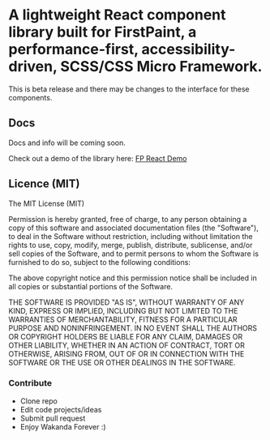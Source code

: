 # A lightweight React component library built for FirstPaint, a performance-first, accessibility-driven, SCSS/CSS Micro Framework.

This is beta release and there may be changes to the interface for these components.

## Docs
Docs and info will be coming soon.


Check out a demo of the library here: [FP React Demo](https://fp-react.netlify.app)

## Licence (MIT)

The MIT License (MIT)

Permission is hereby granted, free of charge, to any person obtaining a copy of this software and associated documentation files (the "Software"), to deal in the Software without restriction, including without limitation the rights to use, copy, modify, merge, publish, distribute, sublicense, and/or sell copies of the Software, and to permit persons to whom the Software is furnished to do so, subject to the following conditions:

The above copyright notice and this permission notice shall be included in all copies or substantial portions of the Software.

THE SOFTWARE IS PROVIDED "AS IS", WITHOUT WARRANTY OF ANY KIND, EXPRESS OR IMPLIED, INCLUDING BUT NOT LIMITED TO THE WARRANTIES OF MERCHANTABILITY, FITNESS FOR A PARTICULAR PURPOSE AND NONINFRINGEMENT. IN NO EVENT SHALL THE AUTHORS OR COPYRIGHT HOLDERS BE LIABLE FOR ANY CLAIM, DAMAGES OR OTHER LIABILITY, WHETHER IN AN ACTION OF CONTRACT, TORT OR OTHERWISE, ARISING FROM, OUT OF OR IN CONNECTION WITH THE SOFTWARE OR THE USE OR OTHER DEALINGS IN THE SOFTWARE.

### Contribute
* Clone repo
* Edit code projects/ideas
* Submit pull request
* Enjoy
Wakanda Forever :)
